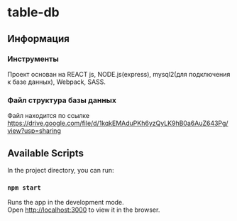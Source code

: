 # table-db

## Информация 
  
### Инструменты

Проект основан на REACT js, NODE.js(express), mysql2(для подключения к базе данных), Webpack, SASS. 

### Файл структура базы данных

Файл находится по ссылке https://drive.google.com/file/d/1kqkEMAduPKh6yzQyLK9hB0a6AuZ643Pg/view?usp=sharing

## Available Scripts

In the project directory, you can run:

### `npm start`

Runs the app in the development mode.<br />
Open [http://localhost:3000](http://localhost:3000) to view it in the browser.
 
